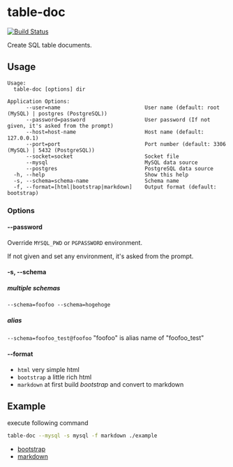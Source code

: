 # table-doc
[![Build Status](https://travis-ci.com/tsuty/table-doc.svg?branch=master)](https://travis-ci.com/tsuty/table-doc)

Create SQL table documents.

## Usage
```
Usage:
  table-doc [options] dir

Application Options:
      --user=name                           User name (default: root (MySQL) | postgres (PostgreSQL))
      --password=password                   User password (If not given, it's asked from the prompt)
      --host=host-name                      Host name (default: 127.0.0.1)
      --port=port                           Port number (default: 3306 (MySQL) | 5432 (PostgreSQL))
      --socket=socket                       Socket file
      --mysql                               MySQL data source
      --postgres                            PostgreSQL data source
  -h, --help                                Show this help
  -s, --schema=schema-name                  Schema name
  -f, --format=[html|bootstrap|markdown]    Output format (default: bootstrap)
```

### Options

#### --password

Override `MYSQL_PWD` or `PGPASSWORD` environment.

If not given and set any environment, it's asked from the prompt.

#### -s, --schema

##### multiple schemas

`--schema=foofoo --schema=hogehoge`

##### alias

`--schema=foofoo_test@foofoo` "foofoo" is alias name of "foofoo_test"

#### --format

* `html` very simple html
* `bootstrap` a little rich html
* `markdown` at first build _bootstrap_ and convert to markdown

## Example

execute following command 

```bash
table-doc --mysql -s mysql -f markdown ./example
```

- [bootstrap](example/mysql.html)
- [markdown](example/mysql.md)

